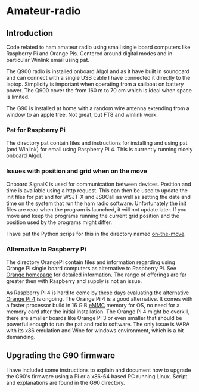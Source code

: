 # Amateur-radio
## Introduction
Code related to ham amateur radio using small single board computers
like Raspberry Pi and Orange Pis. Centered around digital modes and in
particular Winlink email using pat.

The Q900 radio is installed onboard Algol and as it have built in soundcard and
can connect with a single USB cable I have connected it directly to the laptop.
Simplicity is important when operating from a sailboat on battery power. The Q900
cover the from 160 m to 70 cm which is ideal when space is limited. 

The G90 is installed at home with a random wire antenna extending from a 
window to an apple tree. Not great, but FT8 and winlink work.  

### Pat for Raspberry Pi
The directory pat contain files and instructions for installing and using pat 
(and Winlink) for email using Raspberry Pi 4. This is currently running nicely 
onboard Algol. 

### Issues with position and grid when on the move
Onboard SignalK is used for communication between devices. Position and time is 
available using a http request. This can then be used to update the init files for 
pat and for WSJT-X and JS8Call as well as setting the date and time on the system 
that run the ham radio software. Unfortunately the init files are read when
the program is launched, it will not update later. If you move and keep the programs
running the current grid position and the position used by the programs might differ.

I have put the Python scrips for this in the directory named 
[on-the-move](https://github.com/olewsaa/amateur-radio/blob/main/on-the-move).


### Alternative to Raspberry Pi 
The directory OrangePi contain files and information regarding 
using Orange Pi single board computers as alternative to Raspberry Pi.
See [Orange homepage](http://www.orangepi.org/) for detailed information.
The range of offerings are far greater then with Raspberry and supply is
not an issue. 

As Raspberry Pi 4 is hard to come by these days evaluating the
alternative 
[Orange Pi 4](http://www.orangepi.org/html/hardWare/computerAndMicrocontrollers/details/orange-pi-4-LTS.html) is ongoing. The Orange Pi 4 is a 
good alternative.  It comes with a faster processor build in 16 GiB 
[eMMC](https://en.wikipedia.org/wiki/MultiMediaCard#eMMC) 
memory for OS, no need for a memory card after the initial installation. 
The Orange Pi 4 might be overkill, there are smaller boards like Orange Pi 3 or
even smaller that should be powerful enough to run the pat and radio software. 
The only issue is VARA with its x86 emulation and Wine for windows 
environment, which is a bit demanding. 


## Upgrading the G90 firmware 
I have included some instructions to explain and document how to 
upgrade the G90's firmware using a Pi or a x86-64 based PC running Linux.
Script and explanations are found in the G90 directory.



